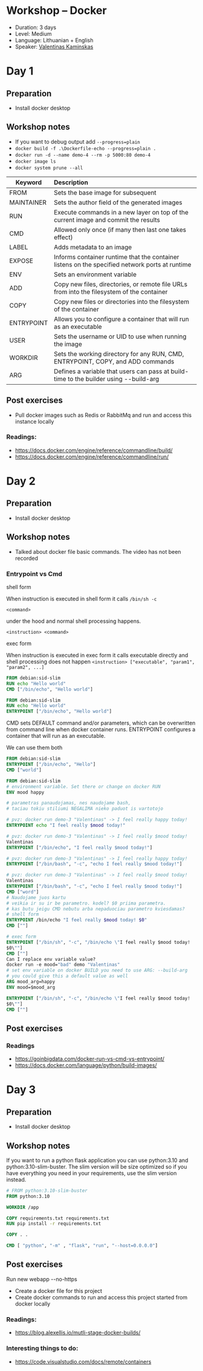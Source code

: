 # Workshop – Docker
* Duration: 3 days
* Level: Medium
* Language: Lithuanian + English
* Speaker: [Valentinas Kaminskas](https://github.com/valentk777)


# Day 1

## Preparation
* Install docker desktop

## Workshop notes
* If you want to debug output add `--progress=plain`
* `docker build -f .\Dockerfile-echo --progress=plain .`
* `docker run -d --name demo-4 --rm -p 5000:80 demo-4`
* `docker image ls`
* `docker system prune --all`

| Keyword    |      Description                                                                                 | 
|------------|:-------------------------------------------------------------------------------------------------|
| FROM       |Sets the base image for subsequent                                                                |
| MAINTAINER |Sets the author field of the generated images                                                     |
| RUN        |Execute commands in a new layer on top of the current image and commit the results                |
| CMD        |Allowed only once (if many then last one takes effect)                                            |
| LABEL      |Adds metadata to an image                                                                         |
| EXPOSE     |Informs container runtime that the container listens on the specified network ports at runtime    |
| ENV        |Sets an environment variable                                                                      |
| ADD        |Copy new files, directories, or remote file URLs from into the filesystem of the container        |
| COPY       |Copy new files or directories into the filesystem of the container                                |
| ENTRYPOINT |Allows you to configure a container that will run as an executable                                |
| USER       |Sets the username or UID to use when running the image                                            |
| WORKDIR    |Sets the working directory for any RUN, CMD, ENTRYPOINT, COPY, and ADD commands                   |
| ARG        |Defines a variable that users can pass at build-time to the builder using --build-arg             |

## Post exercises
* Pull docker images such as Redis or RabbitMq and run and access this instance locally

### Readings:
* https://docs.docker.com/engine/reference/commandline/build/
* https://docs.docker.com/engine/reference/commandline/run/


# Day 2

## Preparation
* Install docker desktop

## Workshop notes
* Talked about docker file basic commands. The video has not been recorded

### Entrypoint vs Cmd

shell form

When instruction is executed in shell form it calls `/bin/sh -c`

`<command>`

under the hood and normal shell processing happens.

`<instruction> <command>`

exec form

When instruction is executed in exec form it calls executable
directly and shell processing does not happen
`<instruction> ["executable", "param1", "param2", ...]`

```dockerfile
FROM debian:sid-slim
RUN echo "Hello world"
CMD ["/bin/echo", "Hello world"]
```
```dockerfile
FROM debian:sid-slim
RUN echo "Hello world"
ENTRYPOINT ["/bin/echo", "Hello world"]
```
CMD sets DEFAULT command and/or parameters, which can be overwritten from command line when docker container runs.
ENTRYPOINT configures a container that will run as an executable.

We can use them both
```dockerfile
FROM debian:sid-slim
ENTRYPOINT ["/bin/echo", "Hello"]
CMD ["world"]
```

```dockerfile
FROM debian:sid-slim
# environment variable. Set there or change on docker RUN
ENV mood happy

# parametras panaudojamas, nes naudojame bash,
# taciau tokiu stiliumi NEGALIMA nieko paduot is vartotojo

# pvz: docker run demo-3 "Valentinas" -> I feel really happy today!
ENTRYPOINT echo "I feel really $mood today!"

# pvz: docker run demo-3 "Valentinas" -> I feel really $mood today!
Valentinas
ENTRYPOINT ["/bin/echo", "I feel really $mood today!"]

# pvz: docker run demo-3 "Valentinas" -> I feel really happy today!
ENTRYPOINT ["/bin/bash", "-c", "echo I feel really $mood today!"]

# pvz: docker run demo-3 "Valentinas" -> I feel really $mood today!
Valentinas
ENTRYPOINT ["/bin/bash", "-c", "echo I feel really $mood today!"]
CMD ["word"]
# Naudojame juos kartu
# veikia ir su ir be parametro. kodel? $0 priima parametra.
# kas butu jeigu CMD nebutu arba nepaduociau parametro kviesdamas?
# shell form
ENTRYPOINT /bin/echo "I feel really $mood today! $0"
CMD [""]

# exec form
ENTRYPOINT ["/bin/sh", "-c", "/bin/echo \"I feel really $mood today!
$0\""]
CMD [""]
Can I replace env variable value?
docker run -e mood="bad" demo "Valentinas"
# set env variable on docker BUILD you need to use ARG: --build-arg
# you could give this a default value as well
ARG mood_arg=happy
ENV mood=$mood_arg

ENTRYPOINT ["/bin/sh", "-c", "/bin/echo \"I feel really $mood today!
$0\""]
CMD [""]
```
## Post exercises
### Readings
* https://goinbigdata.com/docker-run-vs-cmd-vs-entrypoint/
* https://docs.docker.com/language/python/build-images/



# Day 3

## Preparation
* Install docker desktop

## Workshop notes
If you want to run a python flask application you can use python:3.10 and python:3.10-slim-buster. The slim version will be size
optimized so if you have everything you need in your requirements, use the slim version instead.

```dockerfile
# FROM python:3.10-slim-buster
FROM python:3.10

WORKDIR /app

COPY requirements.txt requirements.txt
RUN pip install -r requirements.txt

COPY . .

CMD [ "python", "-m" , "flask", "run", "--host=0.0.0.0"]
```

## Post exercises
Run new webapp --no-https
* Create a docker file for this project
* Create docker commands to run and access this project started from docker locally
### Readings:
* https://blog.alexellis.io/mutli-stage-docker-builds/
### Interesting things to do:
* https://code.visualstudio.com/docs/remote/containers
